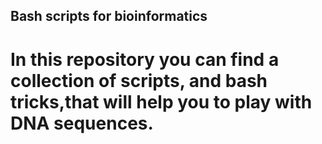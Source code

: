 ## Bash scripts for bioinformatics

# In this repository you can find a collection of scripts, and bash tricks,that will help you to play with DNA sequences.

